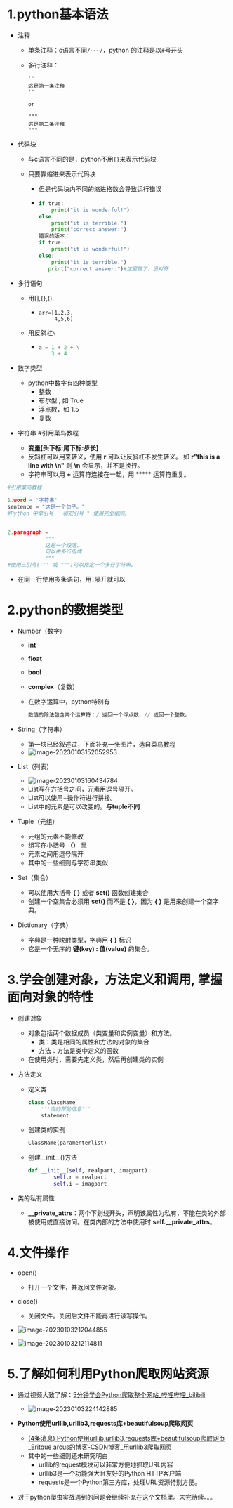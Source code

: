 # 1.python基本语法

* 注释 

  * 单条注释：c语言不同`/~~~/`，python 的注释是以`#`号开头

  * 多行注释：

    ```'''
    '''
    这是第一条注释
    '''
    
    or
    
    """
    这是第二条注释
    """
    ```

    

* 代码块

  * 与c语言不同的是，python不用`{}`来表示代码块

  * 只要靠缩进来表示代码块

    * 但是代码块内不同的缩进格数会导致运行错误

    * ```python
      if true:
          print("it is wonderful!")
      else:
          print("it is terrible.")
          print("correct answer:")
      错误的版本：
      if true:
          print("it is wonderful!")
      else:
          print("it is terrible.")
         print("correct answer:")#这里错了，没对齐
      

* 多行语句

  * 用[],{},().

    * ```
      arr=[1,2,3,
           4,5,6] 
      ```

  * 用反斜杠`\`

    * ```python
      a = 1 + 2 + \
          3 + 4 
      ```

* 数字类型
  * python中数字有四种类型
    * 整数
    * 布尔型 , 如 True
    * 浮点数，如 1.5
    * 复数
* 字符串 #引用菜鸟教程
  * **变量[头下标:尾下标:步长]**
  * 反斜杠可以用来转义，使用 **r** 可以让反斜杠不发生转义。 如 **r"this is a line with \n"** 则 **\n** 会显示，并不是换行。
  * 字符串可以用 **+** 运算符连接在一起，用 ***** 运算符重复。

```python
#引用菜鸟教程

1.word = '字符串'      
sentence = "这是一个句子。"
#Python 中单引号 ' 和双引号 " 使用完全相同。


2.paragraph = 
			"""
			这是一个段落，
			可以由多行组成
			"""
#使用三引号(''' 或 """)可以指定一个多行字符串。

```

* 在同一行使用多条语句，用`;`隔开就可以

# 2.python的数据类型

* Number（数字）

  * **int**

  * **float**

  * **bool**

  * **complex**（复数）

  * 在数字运算中，python特别有

    ```python
    数值的除法包含两个运算符：/ 返回一个浮点数，// 返回一个整数。

* String（字符串）

  * 第一块已经叙述过，下面补充一张图片，选自菜鸟教程
  * ![image-20230103152052953](https://github.com/Milefer7/geek_website.github.io/blob/main/%E5%B1%8F%E5%B9%95%E6%88%AA%E5%9B%BE_20230103_152050.png?raw=true)

* List（列表）

  * ![image-20230103160434784](https://github.com/Milefer7/geek_website.github.io/blob/main/%E5%B1%8F%E5%B9%95%E6%88%AA%E5%9B%BE_20230103_160429.png?raw=true)
  * List写在方括号之间，元素用逗号隔开。
  * List可以使用+操作符进行拼接。
  * List中的元素是可以改变的。**与tuple不同**

* Tuple（元组）

  * 元组的元素不能修改
  * 组写在小括号 **（）** 里
  * 元素之间用逗号隔开
  * 其中的一些细则与字符串类似

* Set（集合）

  * 可以使用大括号 **{ }** 或者 **set()** 函数创建集合
  * 创建一个空集合必须用 **set()** 而不是 **{ }**，因为 **{ }** 是用来创建一个空字典。

* Dictionary（字典）

  * 字典是一种映射类型，字典用 **{ }** 标识
  * 它是一个无序的 **键(key) : 值(value)** 的集合。

# 3.学会创建对象，方法定义和调用, 掌握面向对象的特性

* 创建对象

  * 对象包括两个数据成员（类变量和实例变量）和方法。
    * 类：类是相同的属性和方法的对象的集合
    * 方法：方法是类中定义的函数
  * 在使用类时，需要先定义类，然后再创建类的实例

* 方法定义

  * 定义类

    ```python
    class ClassName
    	'''类的帮助信息'''
    	statement
    ```

  * 创建类的实例

    ```python
    ClassName(paramenterlist)
    ```

  * 创建__init__()方法

    ```python
    def __init__(self, realpart, imagpart):
            self.r = realpart
            self.i = imagpart
    ```

* 类的私有属性

  * **__private_attrs**：两个下划线开头，声明该属性为私有，不能在类的外部被使用或直接访问。在类内部的方法中使用时 **self.__private_attrs**。

# 4.文件操作

* open()
  * 打开一个文件，并返回文件对象。

* close()
  * 关闭文件。关闭后文件不能再进行读写操作。
* ![image-20230103212044855](https://github.com/Milefer7/geek_website.github.io/blob/main/%E5%B1%8F%E5%B9%95%E6%88%AA%E5%9B%BE_20230103_212042.png?raw=true)

* ![image-20230103212114811](https://github.com/Milefer7/geek_website.github.io/blob/main/%E5%B1%8F%E5%B9%95%E6%88%AA%E5%9B%BE_20230103_212108.png?raw=true)

# 5.了解如何利用Python爬取网站资源

* 通过视频大致了解：[5分钟学会Python爬取整个网站_哔哩哔哩_bilibili](https://www.bilibili.com/video/BV1k4411y7pB/?spm_id_from=333.337.search-card.all.click&vd_source=ca9a16185d415ab7fede2ae9ba6875e3)
  * ![image-20230103224142885](https://github.com/Milefer7/geek_website.github.io/blob/main/%E5%B1%8F%E5%B9%95%E6%88%AA%E5%9B%BE_20230103_224112.png?raw=true)

* **Python使用urllib,urllib3,requests库+beautifulsoup爬取网页**
  * [(4条消息) Python使用urllib,urllib3,requests库+beautifulsoup爬取网页_Eritque arcus的博客-CSDN博客_用urllib3爬取网页](https://blog.csdn.net/qq_40832960/article/details/103854145)
  * 其中的一些细则还未研究明白
    * urllib的request模块可以非常方便地抓取URL内容
    * urllib3是一个功能强大且友好的Python HTTP客户端
    * requests是一个Python第三方库，处理URL资源特别方便。

* 对于python爬虫实战遇到的问题会继续补充在这个文档里。未完待续。。。
